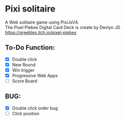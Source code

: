 # Pixi solitaire

A Web solitaire game using PixiJsV4.<br>
The Pixel Plebes Digital Card Deck is create by Devlyn JD<br>
https://greebles.itch.io/pixel-plebes<br>

## To-Do Function:<br>
- [x] Double click 
- [x] New Round
- [x] Win trigger
- [x] Progressive Web Apps
- [ ] Score Board
## BUG:<br>
- [x] Double click order bug
- [ ] Click position
